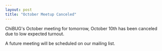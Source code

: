 ```yaml
---
layout: post
title: "October Meetup Canceled"
---
```


ChiBUG's October meeting for tomorrow, October 10th has been canceled due to
low expected turnout.

A future meeting will be scheduled on our mailing list.
